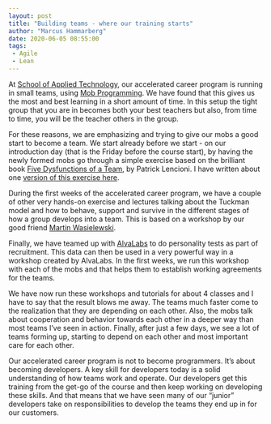 ```yaml
---
layout: post
title: "Building teams - where our training starts"
author: "Marcus Hammarberg"
date: 2020-06-05 08:55:00
tags:
 - Agile
 - Lean
---
```


At [School of Applied Technology](https://salt.dev/), our accelerated career program is running in small teams, using [Mob Programming](https://www.marcusoft.net/2013/08/repost-mob-programming-full-team-full-throttle.html). We have found that this gives us the most and best learning in a short amount of time. In this setup the tight group that you are in becomes both your best teachers but also, from time to time, you will be the teacher others in the group.

<!-- excerpt-end -->

For these reasons, we are emphasizing and trying to give our mobs a good start to become a team. We start already before we start - on our introduction day (that is the Friday before the course start), by having the newly formed mobs go through a simple exercise based on the brilliant book [Five Dysfunctions of a Team](https://www.amazon.com/The-Five-Dysfunctions-Team-Leadership/dp/0787960756), by Patrick Lencioni. I have written about one [version of this exercise here](https://www.marcusoft.net/2016/02/5-dysfunctions-of-a-team-exercise.html).

During the first weeks of the accelerated career program, we have a couple of other very hands-on exercise and lectures talking about the Tuckman model and how to behave, support and survive in the different stages of how a group develops into a team. This is based on a workshop by our good friend [Martin Wasielewski](https://www.linkedin.com/in/coachwasse/).

Finally, we have teamed up with [AlvaLabs](https://alvalabs.io/) to do personality tests as part of recruitment. This data can then be used in a very powerful way in a workshop created by AlvaLabs. In the first weeks, we run this workshop with each of the mobs and that helps them to establish working agreements for the teams.

We have now run these workshops and tutorials for about 4 classes and I have to say that the result blows me away. The teams much faster come to the realization that they are depending on each other. Also, the mobs talk about cooperation and behavior towards each other in a deeper way than most teams I’ve seen in action. Finally, after just a few days, we see a lot of teams forming up, starting to depend on each other and most important care for each other.

Our accelerated career program is not to become programmers. It’s about becoming developers. A key skill for developers today is a solid understanding of how teams work and operate. Our developers get this training from the get-go of the course and then keep working on developing these skills. And that means that we have seen many of our “junior” developers take on responsibilities to develop the teams they end up in for our customers.
